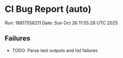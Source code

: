 # CI Bug Report (auto)
Run: 18817556211
Date: Sun Oct 26 11:55:28 UTC 2025

## Failures
- TODO: Parse test outputs and list failures

